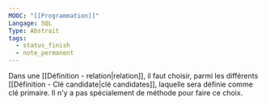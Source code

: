 ```yaml
---
MOOC: "[[Programmation]]"
Langage: SQL
Type: Abstrait
tags:
  - status_finish
  - note_permanent
---
```

Dans une [[Définition - relation|relation]], il faut choisir, parmi les différents [[Définition - Clé candidate|clé candidates]], laquelle sera définie comme clé primaire. Il n'y a pas spécialement de méthode pour faire ce choix.